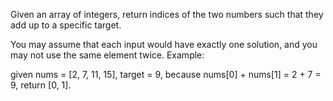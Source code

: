 Given an array of integers, return indices of the two numbers such that they add up to a specific target. 

You may assume that each input would have exactly one solution, and you may not use the same element twice. 
Example: 

given nums = [2, 7, 11, 15], target = 9,
because nums[0] + nums[1] = 2 + 7 = 9,
return [0, 1].

